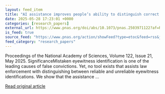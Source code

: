 ```yaml
---
layout: feed_item
title: "AI assistance improves people’s ability to distinguish correct from incorrect eyewitness lineup identifications"
date: 2025-05-28 17:23:01 +0000
categories: [research_papers]
external_url: https://www.pnas.org/doi/abs/10.1073/pnas.2503971122?af=R
is_feed: true
source_feed: "https://www.pnas.org/action/showFeed?type=etoc&feed=rss&jc=pnas"
feed_category: "research_papers"
---
```


Proceedings of the National Academy of Sciences, Volume 122, Issue 21, May 2025. SignificanceMistaken eyewitness identification is one of the leading causes of false convictions. Yet, no tool exists that assists law enforcement with distinguishing between reliable and unreliable eyewitness identifications. We show that the assistance ...

[Read original article](https://www.pnas.org/doi/abs/10.1073/pnas.2503971122?af=R)
